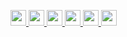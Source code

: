 <!-- target="_blank" で新しいタブで開くけどGtHubのREADMEでは無効(らしい) -->

<p align="left"> 
  <a target="_blank" href="http://twitter.com/T_4c3">
    <img height="25" src="https://img.shields.io/badge/Twitter--1DA1F2.svg?logo=twitter&style=for-the-badge">
  </a>
  
  <a target="_blank" href="https://www.pixiv.net/users/33003714">
    <img height="25" src="https://img.shields.io/badge/pixiv--0097fa.svg?logo=pixiv&style=for-the-badge">
  </a>
  
  <a target="_blank" href="https://qiita.com/T_4c3">
    <img height="25" src="https://img.shields.io/badge/Qiita--55C500.svg?logo=qiita&style=for-the-badge">
  </a>
  
  <a target="_blank" href="https://www.amazon.co.jp/registry/wishlist/D63EG4MFV49/ref=cm_sw_r_cp_ep_ws_ze4oCb9NKFPDF">
    <img height="25" src="https://img.shields.io/badge/欲しいものリスト--FF9900.svg?logo=amazon&style=for-the-badge">
  </a>
  
  <a target="_blank" href="https://tototo4c3.booth.pm">
    <img height="25" src="https://img.shields.io/badge/booth--FC4D50.svg?logo=booth&style=for-the-badge">
  </a>
  <a target="_blank" href="https://cluster.mu/u/T_4c3">
    <img height="25" src="https://img.shields.io/badge/cluster--233852.svg?logo=cluster&style=for-the-badge">
  </a>

</p>

 <!--
<p align="left"> 
 <img alt="github stats" height="150px" src="https://github-readme-stats.vercel.app/api?username=Tom4c3&theme=onedark&show_icons=ture" />
  <img alt="Top Langs" height="150px" src="https://github-readme-stats.vercel.app/api/top-langs/?username=Tom4c3&layout=compact&show_icons=true&theme=onedark" />
</p>

[![trophy](https://github-profile-trophy.vercel.app/?username=Tom4c3&theme=onedark&column=7)](https://github.com/ryo-ma/github-profile-trophy)
-->
